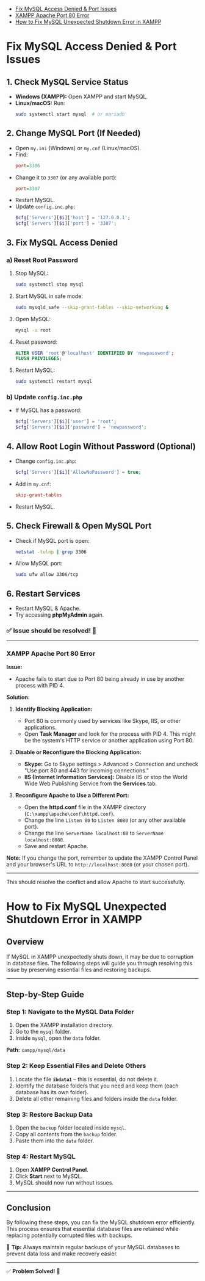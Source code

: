- [Fix MySQL Access Denied & Port Issues](#fix-mysql-access-denied--port-issues)
- [XAMPP Apache Port 80 Error](#xampp-apache-port-80-error)
- [How to Fix MySQL Unexpected Shutdown Error in XAMPP](#how-to-fix-mysql-unexpected-shutdown-error-in-xampp)



# Fix MySQL Access Denied & Port Issues

## 1. Check MySQL Service Status
- **Windows (XAMPP):** Open XAMPP and start MySQL.
- **Linux/macOS:** Run:
  ```sh
  sudo systemctl start mysql  # or mariadb
  ```

## 2. Change MySQL Port (If Needed)
- Open `my.ini` (Windows) or `my.cnf` (Linux/macOS).
- Find:
  ```ini
  port=3306
  ```
- Change it to `3307` (or any available port):
  ```ini
  port=3307
  ```
- Restart MySQL.
- Update `config.inc.php`:
  ```php
  $cfg['Servers'][$i]['host'] = '127.0.0.1';
  $cfg['Servers'][$i]['port'] = '3307';
  ```

## 3. Fix MySQL Access Denied
### a) Reset Root Password
1. Stop MySQL:
   ```sh
   sudo systemctl stop mysql
   ```
2. Start MySQL in safe mode:
   ```sh
   sudo mysqld_safe --skip-grant-tables --skip-networking &
   ```
3. Open MySQL:
   ```sh
   mysql -u root
   ```
4. Reset password:
   ```sql
   ALTER USER 'root'@'localhost' IDENTIFIED BY 'newpassword';
   FLUSH PRIVILEGES;
   ```
5. Restart MySQL:
   ```sh
   sudo systemctl restart mysql
   ```

### b) Update `config.inc.php`
- If MySQL has a password:
  ```php
  $cfg['Servers'][$i]['user'] = 'root';
  $cfg['Servers'][$i]['password'] = 'newpassword';
  ```

## 4. Allow Root Login Without Password (Optional)
- Change `config.inc.php`:
  ```php
  $cfg['Servers'][$i]['AllowNoPassword'] = true;
  ```
- Add in `my.cnf`:
  ```ini
  skip-grant-tables
  ```
- Restart MySQL.

## 5. Check Firewall & Open MySQL Port
- Check if MySQL port is open:
  ```sh
  netstat -tulnp | grep 3306
  ```
- Allow MySQL port:
  ```sh
  sudo ufw allow 3306/tcp
  ```

## 6. Restart Services
- Restart MySQL & Apache.
- Try accessing **phpMyAdmin** again.

### ✅ Issue should be resolved! 🚀

---


### XAMPP Apache Port 80 Error

**Issue:**
- Apache fails to start due to Port 80 being already in use by another process with PID 4.
  
**Solution:**
1. **Identify Blocking Application:**
   - Port 80 is commonly used by services like Skype, IIS, or other applications.
   - Open **Task Manager** and look for the process with PID 4. This might be the system's HTTP service or another application using Port 80.

2. **Disable or Reconfigure the Blocking Application:**
   - **Skype:** Go to Skype settings > Advanced > Connection and uncheck "Use port 80 and 443 for incoming connections."
   - **IIS (Internet Information Services):** Disable IIS or stop the World Wide Web Publishing Service from the **Services** tab.

3. **Reconfigure Apache to Use a Different Port:**
   - Open the **httpd.conf** file in the XAMPP directory (`C:\xampp\apache\conf\httpd.conf`).
   - Change the line `Listen 80` to `Listen 8080` (or any other available port).
   - Change the line    `ServerName localhost:80` to `ServerName localhost:8080`.
   - Save and restart Apache.

**Note:** If you change the port, remember to update the XAMPP Control Panel and your browser's URL to `http://localhost:8080` (or your chosen port).

---

This should resolve the conflict and allow Apache to start successfully.

# **How to Fix MySQL Unexpected Shutdown Error in XAMPP**

## **Overview**
If MySQL in XAMPP unexpectedly shuts down, it may be due to corruption in database files. The following steps will guide you through resolving this issue by preserving essential files and restoring backups.

---

## **Step-by-Step Guide**

### **Step 1: Navigate to the MySQL Data Folder**
1. Open the XAMPP installation directory.
2. Go to the `mysql` folder.
3. Inside `mysql`, open the `data` folder.

**Path:** `xampp/mysql/data`

### **Step 2: Keep Essential Files and Delete Others**
1. Locate the file **`ibdata1`** – this is essential, do not delete it.
2. Identify the database folders that you need and keep them (each database has its own folder).
3. Delete all other remaining files and folders inside the `data` folder.

### **Step 3: Restore Backup Data**
1. Open the `backup` folder located inside `mysql`.
2. Copy all contents from the `backup` folder.
3. Paste them into the `data` folder.

### **Step 4: Restart MySQL**
1. Open **XAMPP Control Panel**.
2. Click **Start** next to MySQL.
3. MySQL should now run without issues.

---

## **Conclusion**
By following these steps, you can fix the MySQL shutdown error efficiently. This process ensures that essential database files are retained while replacing potentially corrupted files with backups.

🔹 **Tip:** Always maintain regular backups of your MySQL databases to prevent data loss and make recovery easier.

---
✅ **Problem Solved!** 🚀


